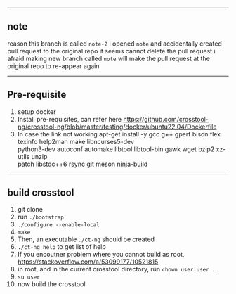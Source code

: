 -------------
note
-------------
reason this branch is called `note-2`
i opened `note` and accidentally created pull request to the original repo
it seems cannot delete the pull request
i afraid making new branch called `note` will make the pull request at the original repo to re-appear again

-------------
Pre-requisite
-------------
1. setup docker
2. Install pre-requisites, can refer here https://github.com/crosstool-ng/crosstool-ng/blob/master/testing/docker/ubuntu22.04/Dockerfile
3. In case the link not working
apt-get install -y gcc g++ gperf bison flex texinfo help2man make libncurses5-dev \
    python3-dev autoconf automake libtool libtool-bin gawk wget bzip2 xz-utils unzip \
    patch libstdc++6 rsync git meson ninja-build

-------------
build crosstool
-------------
1. git clone
2. run `./bootstrap`
3. `./configure --enable-local`
4. `make`
5. Then, an executable `./ct-ng` should be created
6. `./ct-ng help` to get list of help
7. If you encoutner problem where you cannot build as root, https://stackoverflow.com/a/53099177/10521815
8. in root, and in the current crosstool directory, run `chown user:user .`
9. `su user`
10. now build the crosstool

